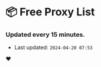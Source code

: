 # :package: Free Proxy List
### Updated every 15 minutes.

- Last updated: `2024-04-20 07:53`

:heart:
